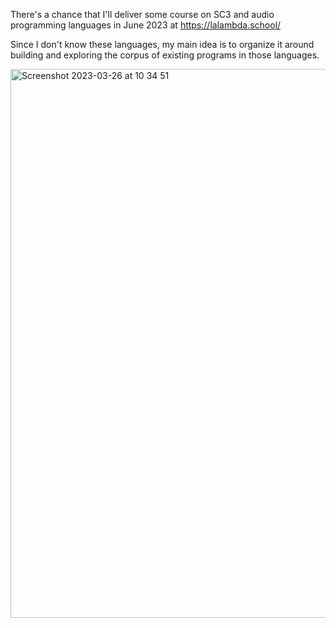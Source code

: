 There's a chance that I'll deliver some course on SC3 and audio programming languages in June 2023 at https://lalambda.school/

Since I don't know these languages, my main idea is to organize it around building and exploring the corpus of existing programs in those languages.

<img width="878" alt="Screenshot 2023-03-26 at 10 34 51" src="https://user-images.githubusercontent.com/1491908/227759575-b5737c94-e453-481d-859e-d1818f964179.png">

